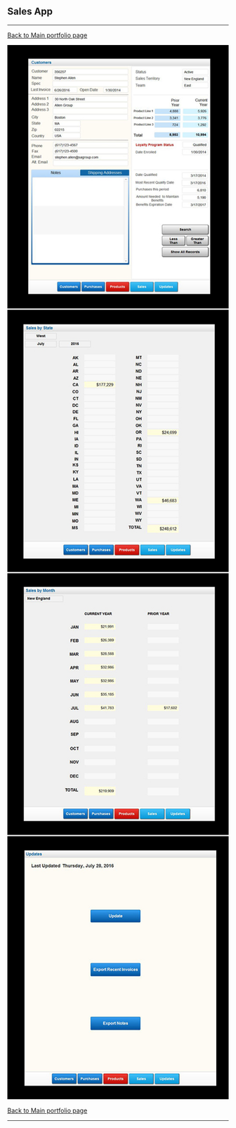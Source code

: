 ## Sales App

---

[Back to Main portfolio page](https://abien1.github.io)


<img src="images/image_5.png?raw=true"/>



<img src="images/image_6.png?raw=true"/>



<img src="images/image_7.png?raw=true"/>



<img src="images/image_8.png?raw=true"/>



[Back to Main portfolio page](https://abien1.github.io)

---
